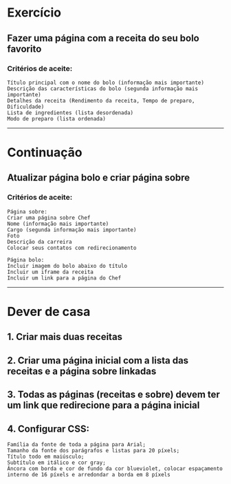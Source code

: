 # Exercício
## Fazer uma página com a receita do seu bolo favorito

### Critérios de aceite:
```
Título principal com o nome do bolo (informação mais importante)
Descrição das características do bolo (segunda informação mais importante)
Detalhes da receita (Rendimento da receita, Tempo de preparo, Dificuldade)
Lista de ingredientes (lista desordenada)
Modo de preparo (lista ordenada)
```
---------------------------------------------------------------

# Continuação
## Atualizar página bolo e criar página sobre

### Critérios de aceite:
```
Página sobre:
Criar uma página sobre Chef
Nome (informação mais importante)
Cargo (segunda informação mais importante)
Foto
Descrição da carreira
Colocar seus contatos com redirecionamento
```
```
Página bolo:
Incluir imagem do bolo abaixo do título
Incluir um iframe da receita
Incluir um link para a página do Chef
```

---------------------------------------------------------------
# Dever de casa

## 1. Criar mais duas receitas
## 2. Criar uma página inicial com a lista das receitas e a página sobre linkadas
## 3. Todas as páginas (receitas e sobre) devem ter um link que redirecione para a página inicial
## 4. Configurar CSS:
```
Família da fonte de toda a página para Arial;
Tamanho da fonte dos parágrafos e listas para 20 píxels;
Título todo em maiúsculo;
Subtítulo em itálico e cor gray;
Âncora com borda e cor de fundo da cor blueviolet, colocar espaçamento interno de 16 píxels e arredondar a borda em 8 píxels
```